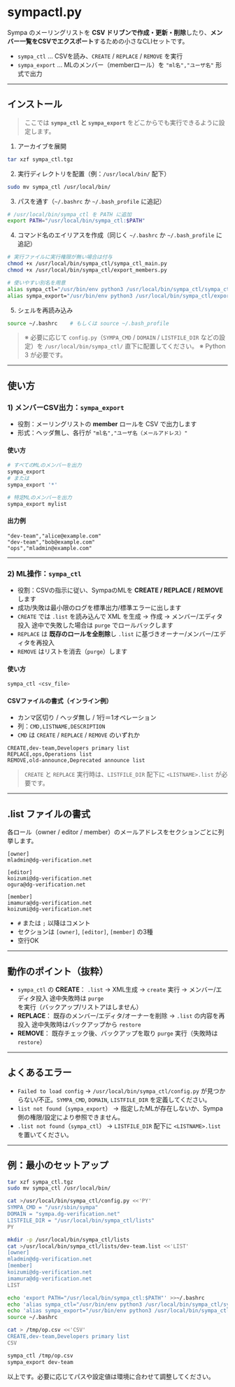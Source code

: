 # sympactl.py

Sympa のメーリングリストを **CSV ドリブンで作成・更新・削除**したり、**メンバー一覧をCSVでエクスポート**するための小さなCLIセットです。

* `sympa_ctl` … CSVを読み、`CREATE` / `REPLACE` / `REMOVE` を実行
* `sympa_export` … MLのメンバー（memberロール）を `"ml名","ユーザ名"` 形式で出力

---

## インストール

> ここでは **`sympa_ctl` と `sympa_export`** をどこからでも実行できるように設定します。

1. アーカイブを展開

```bash
tar xzf sympa_ctl.tgz
```

2. 実行ディレクトリを配置（例：`/usr/local/bin/` 配下）

```bash
sudo mv sympa_ctl /usr/local/bin/
```

3. パスを通す（`~/.bashrc` か `~/.bash_profile` に追記）

```bash
# /usr/local/bin/sympa_ctl を PATH に追加
export PATH="/usr/local/bin/sympa_ctl:$PATH"
```

4. コマンド名のエイリアスを作成（同じく `~/.bashrc` か `~/.bash_profile` に追記）

```bash
# 実行ファイルに実行権限が無い場合は付与
chmod +x /usr/local/bin/sympa_ctl/sympa_ctl_main.py
chmod +x /usr/local/bin/sympa_ctl/export_members.py

# 使いやすい別名を用意
alias sympa_ctl="/usr/bin/env python3 /usr/local/bin/sympa_ctl/sympa_ctl_main.py"
alias sympa_export="/usr/bin/env python3 /usr/local/bin/sympa_ctl/export_members.py"
```

5. シェルを再読み込み

```bash
source ~/.bashrc    # もしくは source ~/.bash_profile
```

> ※ 必要に応じて `config.py`（`SYMPA_CMD` / `DOMAIN` / `LISTFILE_DIR` などの設定）を `/usr/local/bin/sympa_ctl/` 直下に配置してください。
> ※ Python 3 が必要です。

---

## 使い方

### 1) メンバーCSV出力：`sympa_export`

* 役割：メーリングリストの **member** ロールを CSV で出力します
* 形式：ヘッダ無し、各行が `"ml名","ユーザ名（メールアドレス）"`

#### 使い方

```bash
# すべてのMLのメンバーを出力
sympa_export
# または
sympa_export '*'

# 特定MLのメンバーを出力
sympa_export mylist
```

#### 出力例

```
"dev-team","alice@example.com"
"dev-team","bob@example.com"
"ops","mladmin@example.com"
```

---

### 2) ML操作：`sympa_ctl`

* 役割：CSVの指示に従い、SympaのMLを **CREATE / REPLACE / REMOVE** します
* 成功/失敗は最小限のログを標準出力/標準エラーに出します
* `CREATE` では `.list` を読み込んで XML を生成 → 作成 → メンバー/エディタ投入
  途中で失敗した場合は `purge` でロールバックします
* `REPLACE` は **既存のロールを全削除**し `.list` に基づきオーナー/メンバー/エディタを再投入
* `REMOVE` はリストを消去（`purge`）します

#### 使い方

```bash
sympa_ctl <csv_file>
```

#### CSVファイルの書式（インライン例）

* カンマ区切り / ヘッダ無し / 1行＝1オペレーション
* 列：`CMD,LISTNAME,DESCRIPTION`
* `CMD` は `CREATE` / `REPLACE` / `REMOVE` のいずれか

```
CREATE,dev-team,Developers primary list
REPLACE,ops,Operations list
REMOVE,old-announce,Deprecated announce list
```

> `CREATE` と `REPLACE` 実行時は、`LISTFILE_DIR` 配下に `<LISTNAME>.list` が必要です。

---

## .list ファイルの書式

各ロール（owner / editor / member）のメールアドレスをセクションごとに列挙します。

```
[owner]
mladmin@dg-verification.net

[editor]
koizumi@dg-verification.net
ogura@dg-verification.net

[member]
imamura@dg-verification.net
koizumi@dg-verification.net
```

* `#` または `;` 以降はコメント
* セクションは `[owner]`, `[editor]`, `[member]` の3種
* 空行OK

---

## 動作のポイント（抜粋）

* `sympa_ctl` の **CREATE**：
  `.list` → XML生成 → `create` 実行 → メンバー/エディタ投入
  途中失敗時は `purge` を実行（バックアップ/リストアはしません）
* **REPLACE**：
  既存のメンバー/エディタ/オーナーを削除 → `.list` の内容を再投入
  途中失敗時はバックアップから `restore`
* **REMOVE**：
  既存チェック後、バックアップを取り `purge` 実行（失敗時は `restore`）

---

## よくあるエラー

* `Failed to load config`
  → `/usr/local/bin/sympa_ctl/config.py` が見つからない/不正。`SYMPA_CMD`, `DOMAIN`, `LISTFILE_DIR` を定義してください。
* `list not found`（`sympa_export`）
  → 指定したMLが存在しないか、Sympa側の権限/設定により参照できません。
* `.list not found`（`sympa_ctl`）
  → `LISTFILE_DIR` 配下に `<LISTNAME>.list` を置いてください。

---

## 例：最小のセットアップ

```bash
tar xzf sympa_ctl.tgz
sudo mv sympa_ctl /usr/local/bin/

cat >/usr/local/bin/sympa_ctl/config.py <<'PY'
SYMPA_CMD = "/usr/sbin/sympa"
DOMAIN = "sympa.dg-verification.net"
LISTFILE_DIR = "/usr/local/bin/sympa_ctl/lists"
PY

mkdir -p /usr/local/bin/sympa_ctl/lists
cat >/usr/local/bin/sympa_ctl/lists/dev-team.list <<'LIST'
[owner]
mladmin@dg-verification.net
[member]
koizumi@dg-verification.net
imamura@dg-verification.net
LIST

echo 'export PATH="/usr/local/bin/sympa_ctl:$PATH"' >>~/.bashrc
echo 'alias sympa_ctl="/usr/bin/env python3 /usr/local/bin/sympa_ctl/sympa_ctl_main.py"' >>~/.bashrc
echo 'alias sympa_export="/usr/bin/env python3 /usr/local/bin/sympa_ctl/export_members.py"' >>~/.bashrc
source ~/.bashrc

cat > /tmp/op.csv <<'CSV'
CREATE,dev-team,Developers primary list
CSV

sympa_ctl /tmp/op.csv
sympa_export dev-team
```

以上です。必要に応じてパスや設定値は環境に合わせて調整してください。

